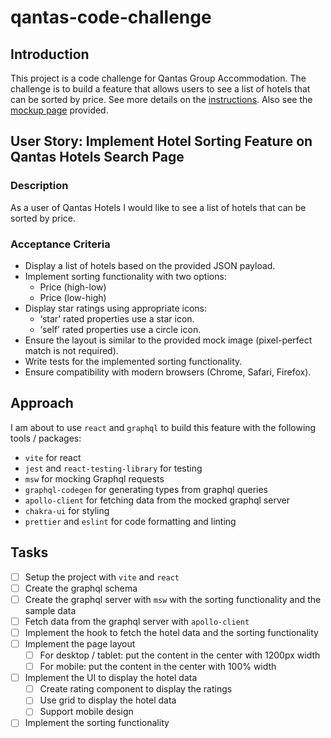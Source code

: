 # qantas-code-challenge

## Introduction

This project is a code challenge for Qantas Group Accommodation. The challenge is to build a feature that allows users to see a list of hotels that can be sorted by price. See more details on the [instructions](doc/instructions.md). Also see the [mockup page](doc/mockup.png) provided.

## User Story: Implement Hotel Sorting Feature on Qantas Hotels Search Page

### Description

As a user of Qantas Hotels I would like to see a list of hotels that can be sorted by price.

### Acceptance Criteria

- Display a list of hotels based on the provided JSON payload.
- Implement sorting functionality with two options:
  - Price (high-low)
  - Price (low-high)
- Display star ratings using appropriate icons:
  - ‘star’ rated properties use a star icon.
  - ‘self’ rated properties use a circle icon.
- Ensure the layout is similar to the provided mock image (pixel-perfect match is not required).
- Write tests for the implemented sorting functionality.
- Ensure compatibility with modern browsers (Chrome, Safari, Firefox).

## Approach

I am about to use `react` and `graphql` to build this feature with the following tools / packages:

- `vite` for react
- `jest` and `react-testing-library` for testing
- `msw` for mocking Graphql requests
- `graphql-codegen` for generating types from graphql queries
- `apollo-client` for fetching data from the mocked graphql server
- `chakra-ui` for styling
- `prettier` and `eslint` for code formatting and linting

## Tasks

- [ ] Setup the project with `vite` and `react`
- [ ] Create the graphql schema
- [ ] Create the graphql server with `msw` with the sorting functionality and the sample data
- [ ] Fetch data from the graphql server with `apollo-client`
- [ ] Implement the hook to fetch the hotel data and the sorting functionality
- [ ] Implement the page layout
  - [ ] For desktop / tablet: put the content in the center with 1200px width
  - [ ] For mobile: put the content in the center with 100% width
- [ ] Implement the UI to display the hotel data
  - [ ] Create rating component to display the ratings
  - [ ] Use grid to display the hotel data
  - [ ] Support mobile design
- [ ] Implement the sorting functionality
